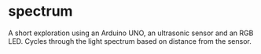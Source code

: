 # spectrum
A short exploration using an Arduino UNO, an ultrasonic sensor and an RGB LED. Cycles through the light spectrum based on distance from the sensor.
